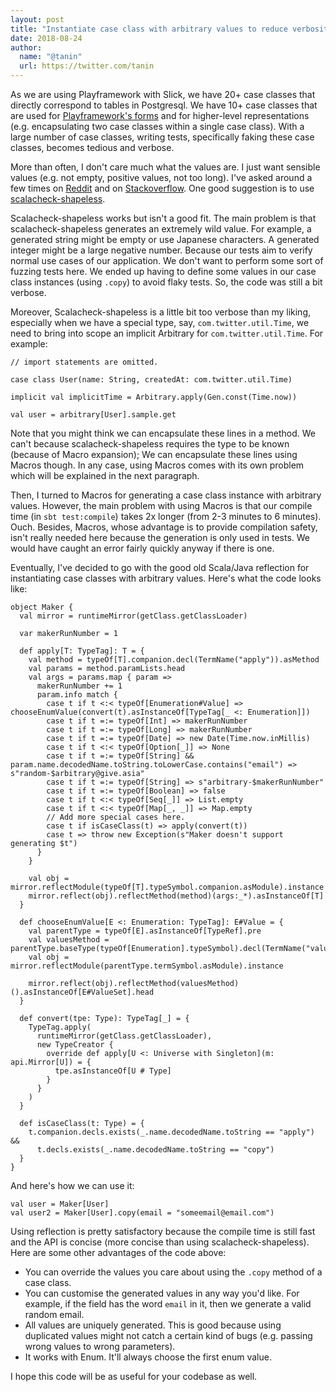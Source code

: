 ```yaml
---
layout: post
title: "Instantiate case class with arbitrary values to reduce verbosity in tests"
date: 2018-08-24
author:
  name: "@tanin"
  url: https://twitter.com/tanin
---
```


As we are using Playframework with Slick, we have 20+ case classes that directly correspond to tables in Postgresql.
We have 10+ case classes that are used for [Playframework's forms](https://www.playframework.com/documentation/2.6.x/ScalaForms) and for higher-level representations (e.g. encapsulating two case classes within a single case class). With a large number of case classes, writing tests, specifically faking these case classes, becomes tedious and verbose.

More than often, I don't care much what the values are. I just want sensible values (e.g. not empty, positive values, not too long). I've asked around a few times on [Reddit](https://www.reddit.com/r/scala/comments/8kaguf/use_scalacheckshapeless_to_instantiate_a_case/) and on [Stackoverflow](https://stackoverflow.com/questions/47482542/generate-a-function-to-instantiate-a-case-class-with-default-values-using-scala). One good suggestion is to use [scalacheck-shapeless](https://github.com/alexarchambault/scalacheck-shapeless).

Scalacheck-shapeless works but isn't a good fit. The main problem is that scalacheck-shapeless generates an extremely wild value. For example, a generated string might be empty or use Japanese characters. A generated integer might be a large negative number. Because our tests aim to verify normal use cases of our application. We don't want to perform some sort of fuzzing tests here. We ended up having to define some values in our case class instances (using `.copy`) to avoid flaky tests. So, the code was still a bit verbose.

Moreover, Scalacheck-shapeless is a little bit too verbose than my liking, especially when we have a special type, say, `com.twitter.util.Time`, we need to bring into scope an implicit Arbitrary for `com.twitter.util.Time`. For example:

```
// import statements are omitted.

case class User(name: String, createdAt: com.twitter.util.Time)

implicit val implicitTime = Arbitrary.apply(Gen.const(Time.now))

val user = arbitrary[User].sample.get
```

Note that you might think we can encapsulate these lines in a method. We can't because scalacheck-shapeless requires the type to be known (because of Macro expansion); We can encapsulate these lines using Macros though. In any case, using Macros comes with its own problem which will be explained in the next paragraph. 

Then, I turned to Macros for generating a case class instance with arbitrary values. However, the main problem with using Macros is that our compile time (in `sbt test:compile`) takes 2x longer (from 2-3 minutes to 6 minutes). Ouch. Besides, Macros, whose advantage is to provide compilation safety, isn't really needed here because the generation is only used in tests. We would have caught an error fairly quickly anyway if there is one.

Eventually, I've decided to go with the good old Scala/Java reflection for instantiating case classes with arbitrary values. Here's what the code looks like:

```
object Maker {
  val mirror = runtimeMirror(getClass.getClassLoader)

  var makerRunNumber = 1

  def apply[T: TypeTag]: T = {
    val method = typeOf[T].companion.decl(TermName("apply")).asMethod
    val params = method.paramLists.head
    val args = params.map { param =>
      makerRunNumber += 1
      param.info match {
        case t if t <:< typeOf[Enumeration#Value] => chooseEnumValue(convert(t).asInstanceOf[TypeTag[_ <: Enumeration]])
        case t if t =:= typeOf[Int] => makerRunNumber
        case t if t =:= typeOf[Long] => makerRunNumber
        case t if t =:= typeOf[Date] => new Date(Time.now.inMillis)
        case t if t <:< typeOf[Option[_]] => None
        case t if t =:= typeOf[String] && param.name.decodedName.toString.toLowerCase.contains("email") => s"random-$arbitrary@give.asia"
        case t if t =:= typeOf[String] => s"arbitrary-$makerRunNumber"
        case t if t =:= typeOf[Boolean] => false
        case t if t <:< typeOf[Seq[_]] => List.empty
        case t if t <:< typeOf[Map[_, _]] => Map.empty
        // Add more special cases here.
        case t if isCaseClass(t) => apply(convert(t))
        case t => throw new Exception(s"Maker doesn't support generating $t")
      }
    }

    val obj = mirror.reflectModule(typeOf[T].typeSymbol.companion.asModule).instance
    mirror.reflect(obj).reflectMethod(method)(args:_*).asInstanceOf[T]
  }

  def chooseEnumValue[E <: Enumeration: TypeTag]: E#Value = {
    val parentType = typeOf[E].asInstanceOf[TypeRef].pre
    val valuesMethod = parentType.baseType(typeOf[Enumeration].typeSymbol).decl(TermName("values")).asMethod
    val obj = mirror.reflectModule(parentType.termSymbol.asModule).instance

    mirror.reflect(obj).reflectMethod(valuesMethod)().asInstanceOf[E#ValueSet].head
  }

  def convert(tpe: Type): TypeTag[_] = {
    TypeTag.apply(
      runtimeMirror(getClass.getClassLoader),
      new TypeCreator {
        override def apply[U <: Universe with Singleton](m: api.Mirror[U]) = {
          tpe.asInstanceOf[U # Type]
        }
      }
    )
  }

  def isCaseClass(t: Type) = {
    t.companion.decls.exists(_.name.decodedName.toString == "apply") &&
      t.decls.exists(_.name.decodedName.toString == "copy")
  }
}
```

And here's how we can use it:

```
val user = Maker[User]
val user2 = Maker[User].copy(email = "someemail@email.com")
```

Using reflection is pretty satisfactory because the compile time is still fast and the API is concise (more concise than using scalacheck-shapeless). Here are some other advantages of the code above:

* You can override the values you care about using the `.copy` method of a case class.
* You can customise the generated values in any way you'd like. For example, if the field has the word `email` in it, then we generate a valid random email.
* All values are uniquely generated. This is good because using duplicated values might not catch a certain kind of bugs (e.g. passing wrong values to wrong parameters).
* It works with Enum. It'll always choose the first enum value.

I hope this code will be as useful for your codebase as well.

